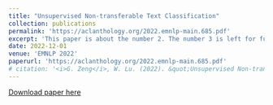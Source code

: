```yaml
---
title: "Unsupervised Non-transferable Text Classification"
collection: publications
permalink: 'https://aclanthology.org/2022.emnlp-main.685.pdf'
excerpt: 'This paper is about the number 2. The number 3 is left for future work.'
date: 2022-12-01
venue: 'EMNLP 2022'
paperurl: 'https://aclanthology.org/2022.emnlp-main.685.pdf'
# citation: '<i>G. Zeng</i>, W. Lu. (2022). &quot;Unsupervised Non-transferable Text Classification.&quot; <i>EMNLP 2022</i>. 1(2).'
---
```

<!-- This paper is about the number 2. The number 3 is left for future work. -->

[Download paper here](https://aclanthology.org/2022.emnlp-main.685.pdf)